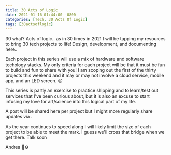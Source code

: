 ```yaml
---
title: 30 Acts of Logic
date: 2021-01-16 01:44:00 -0800
categories: [Tech, 30 Acts Of Logic]
tags: [30actsoflogic]
---
```


30 what? Acts of logic.. 
as in 30 times in 2021 I will be tapping my resources to bring 30 tech projects to life! Design, development, and documenting here..

Each project in this series will use a mix of hardware and software techology stacks. My only criteria for each project will be that it must be fun to build and fun to share with you! I am scoping out the first of the thirty projects this weekend and it may or may not involve a cloud service, mobile app, and an LED screen. 😉

This series is partly an exercise to practice shipping and to learn/test out services that I've been curious about, but it is also an excuse to start infusing my love for art/science into this logical part of my life.

A post will be shared here per project but I might more regularly share updates via <a href="https://twitter.com/{{ site.twitter.username }}" target="_blank">
    <i class="fab fa-twitter"></i>
  </a>.

As the year continues to speed along I will likely limit the size of each project to be able to meet the mark. I guess we'll cross that bridge when we get there. Talk soon

Andrea 🥑⚙️